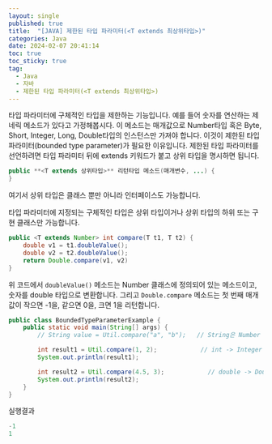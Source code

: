 ```yaml
---
layout: single
published: true
title:  "[JAVA] 제한된 타입 파라미터(<T extends 최상위타입>)"
categories: Java
date: 2024-02-07 20:41:14
toc: true
toc_sticky: true
tag:   
  - Java
  - 자바
  - 제한된 타입 파라미터(<T extends 최상위타입>)
---
```


타입 파라미터에 구체적인 타입을 제한하는 기능입니다. 예를 들어 숫자를 연산하는 제네릭 메소드가 있다고 가정해봅시다. 이 메소드는 매개값으로 Number타입 혹은 Byte, Short, Integer, Long, Double타입의 인스턴스만 가져야 합니다. 이것이 제한된 타입 파라미터(bounded type parameter)가 필요한 이유입니다. 
제한된 타입 파라미터를 선언하려면 타입 파라미터 뒤에 extends 키워드가 붙고 상위 타입을 명시하면 됩니다. 

```java
public **<T extends 상위타입>** 리턴타입 메소드(매개변수, ...) {
}
```

여기서 상위 타입은 클래스 뿐만 아니라 인터페이스도 가능합니다.

타입 파라미터에 지정되는 구체적인 타입은 상위 타입이거나 상위 타입의 하위 또는 구현 클래스만 가능합니다. 

```java
public <T extends Number> int compare(T t1, T t2) {
	double v1 = t1.doubleValue();
	double v2 = t2.doubleValue();
	return Double.compare(v1, v2)
}
```

위 코드에서 `doubleValue()` 메소드는 Number 클래스에 정의되어 있는 메소드이고, 숫자를 double 타입으로 변환합니다. 그리고 `Double.compare` 메소드는 첫 번째 매개값이 작으면 -1을, 같으면 0을, 크면 1을 리턴합니다. 

```java
public class BoundedTypeParameterExample {
	public static void main(String[] args) {
		// String value = Util.compare("a", "b");   // String은 Number 타입이 아니므로 컴파일 오류 발생

		int result1 = Util.compare(1, 2);            // int -> Integer (자동 Boxing)
		System.out.println(result1);

		int result2 = Util.compare(4.5, 3);            // double -> Double (자동 Boxing)
		System.out.println(result2);
	}
}
```

실행결과

```java
-1
1
```